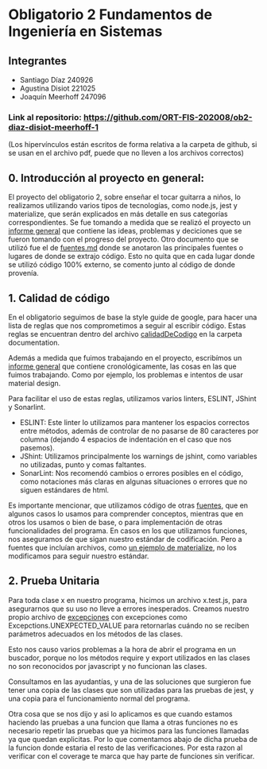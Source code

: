 # Obligatorio 2 Fundamentos de Ingeniería en Sistemas

## Integrantes
- Santiago Díaz 240926
- Agustina Disiot 221025
- Joaquín Meerhoff 247096

### Link al repositorio: https://github.com/ORT-FIS-202008/ob2-diaz-disiot-meerhoff-1
(Los hipervínculos están escritos de forma relativa a la carpeta de github, si se usan en el archivo pdf, puede que no lleven a los archivos correctos)

## 0. Introducción al proyecto en general:


El proyecto del obligatorio 2, sobre enseñar el tocar guitarra a niños, lo realizamos utilizando varios tipos de tecnologías, como node.js, jest y materialize, que serán explicados en más detalle en sus categorías correspondientes.
Se fue tomando a medida que se realizó el proyecto un [informe general](./documentation/informeGeneral.md) que contiene las ideas, problemas y deciciones que se fueron tomando con el progreso del proyecto. 
Otro documento que se utilizó fue el de [fuentes.md](./documentation/fuentes.md) donde se anotaron las principales fuentes o lugares de donde se extrajo código.
Esto no quita que en cada lugar donde se utilizó código 100% externo, se comento junto al código de donde provenía.

## 1. Calidad de código

En el obligatorio seguimos de base la style guide de google, para hacer una lista de reglas que nos comprometimos a seguir al escribir código. 
Estas reglas se encuentran dentro del archivo [calidadDeCodigo](./documentation/calidadDeCodigo.md) en la carpeta documentation.

Además a medida que fuimos trabajando en el proyecto, escribímos un [informe general](./documentation/informeGeneral.md) que contiene cronológicamente, las cosas en las que fuimos trabajando. Como por ejemplo, los problemas e intentos de usar material design.

Para facilitar el uso de estas reglas, utilizamos varios linters, ESLINT, JShint y Sonarlint. 
- ESLINT: Este linter lo utilizamos para mantener los espacios correctos entre métodos, además de controlar de no pasarse de 80 caracteres por columna (dejando 4 espacios de indentación en el caso que nos pasemos).
- JShint: Utilizamos principalmente los warnings de jshint, como variables no utilizadas, punto y comas faltantes. 
- SonarLint: Nos recomendó cambios o errores posibles en el código, como notaciones más claras en algunas situaciones o errores que no siguen estándares de html.

Es importante mencionar, que utilizamos código de otras [fuentes](./documentation/fuentes.md), que en algunos casos lo usamos para comprender conceptos, mientras que en otros los usamos o bien de base, o para implementación de otras funcionalidades del programa. En casos en los que utilizamos funciones, nos aseguramos de que sigan nuestro estándar de codificación. Pero a fuentes que incluían archivos, como [un ejemplo de materialize](./src/interface/materialize.min.js), no los modificamos para seguir nuestro estándar.

## 2. Prueba Unitaria

Para toda clase x en nuestro programa, hicimos un archivo x.test.js, para asegurarnos que su uso no lleve a errores inesperados.
Creamos nuestro propio archivo de [excepciones](./src/common/exceptions.js)
con excepciones como Excepctions.UNEXPECTED_VALUE para retornarlas cuándo no se reciben parámetros adecuados en los métodos de las clases.

Esto nos causo varios problemas a la hora de abrir el programa en un buscador, porque no los métodos require y export utilizados en las clases no son reconocidos por javascript y no funcionan las clases.

Consultamos en las ayudantías, y una de las soluciones que surgieron fue tener una copia de las clases que son utilizadas para las pruebas de jest, y una copia para el funcionamiento normal del programa.

Otra cosa que se nos dijo y asi lo aplicamos es que cuando estamos haciendo las pruebas a una funcion que llama a otras funciones no es necesario repetir las pruebas que ya hicimos para las funciones llamadas ya que quedan explicitas. Por lo que comentamos abajo de dicha prueba de la funcion donde estaria el resto de las verificaciones. Por esta razon al verificar con el coverage te marca que hay parte de funciones sin verificar.
